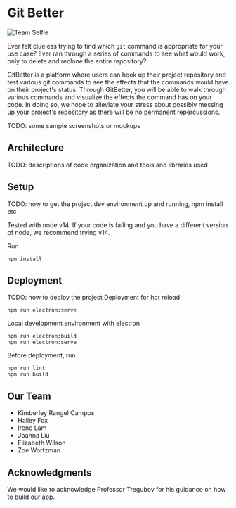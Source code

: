 # Git Better

![Team Selfie](https://i.imgur.com/HZ7Heww.jpg)

Ever felt clueless trying to find which `git` command is appropriate for your use case? Ever ran through a series of commands to see what would work, only to delete and reclone the entire repository?

GitBetter is a platform where users can hook up their project repository and test various git commands to see the effects that the commands would have on their project's status. Through GitBetter, you will be able to walk through various commands and visualize the effects the command has on your code. In doing so, we hope to alleviate your stress about possibly messing up your project's repository as there will be no permanent repercussions.

TODO: some sample screenshots or mockups

## Architecture

TODO: descriptions of code organization and tools and libraries used

## Setup

TODO: how to get the project dev environment up and running, npm install etc

Tested with node v14. If your code is failing and you have a different version of node, we recommend trying v14.

Run

```
npm install
```

## Deployment

TODO: how to deploy the project
Deployment for hot reload

```
npm run electron:serve
```

Local development environment with electron

```
npm run electron:build
npm run electron:serve
```

Before deployment, run

```
npm run lint
npm run build
```

## Our Team

- Kimberley Rangel Campos
- Hailey Fox
- Irene Lam
- Joanna Liu
- Elizabeth Wilson
- Zoe Wortzman

## Acknowledgments

We would like to acknowledge Professor Tregubov for his guidance on how to build our app.
